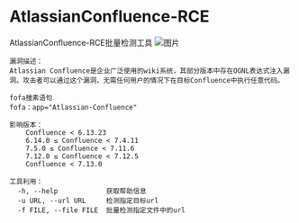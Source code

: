 # AtlassianConfluence-RCE
AtlassianConfluence-RCE批量检测工具
![图片](https://github.com/user-attachments/assets/92d83496-036a-486b-8655-6547210545b9)
```shell
漏洞描述：
Atlassian Confluence是企业广泛使用的wiki系统，其部分版本中存在OGNL表达式注入漏洞。攻击者可以通过这个漏洞，无需任何用户的情况下在目标Confluence中执行任意代码。

fofa搜素语句
fofa：app="Atlassian-Confluence"

影响版本：
    Confluence < 6.13.23
    6.14.0 ≤ Confluence < 7.4.11
    7.5.0 ≤ Confluence < 7.11.6
    7.12.0 ≤ Confluence < 7.12.5
    Confluence < 7.13.0

工具利用：
  -h, --help            获取帮助信息
  -u URL, --url URL     检测指定目标url
  -f FILE, --file FILE  批量检测指定文件中的url
```
